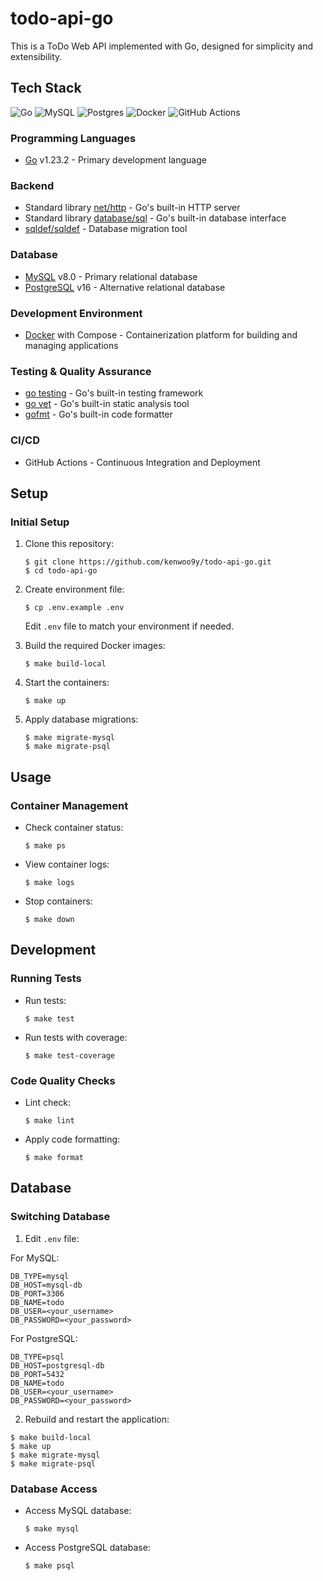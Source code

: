 # todo-api-go

This is a ToDo Web API implemented with Go, designed for simplicity and extensibility.

## Tech Stack

![Go](https://img.shields.io/badge/Go-00ADD8?style=for-the-badge&logo=go&logoColor=white)
![MySQL](https://img.shields.io/badge/mysql-4479A1.svg?style=for-the-badge&logo=mysql&logoColor=white)
![Postgres](https://img.shields.io/badge/postgres-%23316192.svg?style=for-the-badge&logo=postgresql&logoColor=white)
![Docker](https://img.shields.io/badge/docker-%230db7ed.svg?style=for-the-badge&logo=docker&logoColor=white)
![GitHub Actions](https://img.shields.io/badge/github%20actions-%232671E5.svg?style=for-the-badge&logo=githubactions&logoColor=white)

### Programming Languages
- [Go](https://go.dev/) v1.23.2 - Primary development language

### Backend
- Standard library [net/http](https://pkg.go.dev/net/http) - Go's built-in HTTP server
- Standard library [database/sql](https://pkg.go.dev/database/sql) - Go's built-in database interface
- [sqldef/sqldef](https://github.com/sqldef/sqldef) - Database migration tool

### Database
- [MySQL](https://www.mysql.com/) v8.0 - Primary relational database
- [PostgreSQL](https://www.postgresql.org/) v16 - Alternative relational database

### Development Environment
- [Docker](https://www.docker.com/) with Compose - Containerization platform for building and managing applications

### Testing & Quality Assurance
- [go testing](https://pkg.go.dev/testing) - Go's built-in testing framework
- [go vet](https://pkg.go.dev/cmd/vet) - Go's built-in static analysis tool
- [gofmt](https://pkg.go.dev/cmd/gofmt) - Go's built-in code formatter

### CI/CD
- GitHub Actions - Continuous Integration and Deployment

## Setup
### Initial Setup
1. Clone this repository:
    ```
    $ git clone https://github.com/kenwoo9y/todo-api-go.git
    $ cd todo-api-go
    ```

2. Create environment file:
    ```
    $ cp .env.example .env
    ```
    Edit `.env` file to match your environment if needed.

3. Build the required Docker images:
    ```
    $ make build-local
    ```

4. Start the containers:
    ```
    $ make up
    ```

5. Apply database migrations:
    ```
    $ make migrate-mysql
    $ make migrate-psql
    ```

## Usage
### Container Management
- Check container status:
    ```
    $ make ps
    ```
- View container logs:
    ```
    $ make logs
    ```
- Stop containers:
    ```
    $ make down
    ```

## Development
### Running Tests
- Run tests:
    ```
    $ make test
    ```
- Run tests with coverage:
    ```
    $ make test-coverage
    ```

### Code Quality Checks
- Lint check:
    ```
    $ make lint
    ```
- Apply code formatting:
    ```
    $ make format

## Database
### Switching Database
1. Edit `.env` file:

For MySQL:
```
DB_TYPE=mysql
DB_HOST=mysql-db
DB_PORT=3306
DB_NAME=todo
DB_USER=<your_username>
DB_PASSWORD=<your_password>
```

For PostgreSQL:
```
DB_TYPE=psql
DB_HOST=postgresql-db
DB_PORT=5432
DB_NAME=todo
DB_USER=<your_username>
DB_PASSWORD=<your_password>
```

2. Rebuild and restart the application:
```
$ make build-local
$ make up
$ make migrate-mysql
$ make migrate-psql
```

### Database Access
- Access MySQL database:
    ```
    $ make mysql
    ```
- Access PostgreSQL database:
    ```
    $ make psql
    ```
